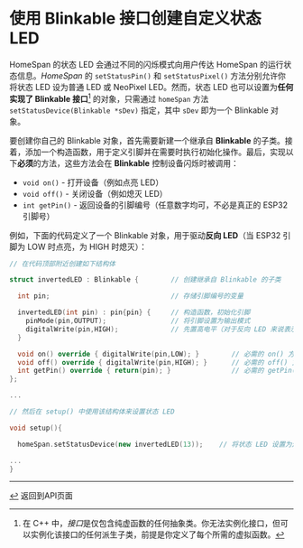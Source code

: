 <!--   原文时间：2023.7.3,校对时间：2025.8.12  -->

# 使用 Blinkable 接口创建自定义状态 LED

HomeSpan 的状态 LED 会通过不同的闪烁模式向用户传达 HomeSpan 的运行状态信息。*HomeSpan* 的 `setStatusPin()` 和 `setStatusPixel()` 方法分别允许你将状态 LED 设为普通 LED 或 NeoPixel LED。然而，状态 LED 也可以设置为**任何实现了 Blinkable 接口**[^1] 的对象，只需通过 `homeSpan` 方法 `setStatusDevice(Blinkable *sDev)` 指定，其中 `sDev` 即为一个 Blinkable 对象。

要创建你自己的 Blinkable 对象，首先需要新建一个继承自 **Blinkable** 的子类。接着，添加一个构造函数，用于定义引脚并在需要时执行初始化操作。最后，实现以下**必须**的方法，这些方法会在 **Blinkable** 控制设备闪烁时被调用：

* `void on()` - 打开设备（例如点亮 LED）
* `void off()` - 关闭设备（例如熄灭 LED）
* `int getPin()` - 返回设备的引脚编号（任意数字均可，不必是真正的 ESP32 引脚号）

例如，下面的代码定义了一个 Blinkable 对象，用于驱动**反向 LED**（当 ESP32 引脚为 LOW 时点亮，为 HIGH 时熄灭）：

```C++
// 在代码顶部附近创建如下结构体

struct invertedLED : Blinkable {        // 创建继承自 Blinkable 的子类

  int pin;                              // 存储引脚编号的变量

  invertedLED(int pin) : pin{pin} {     // 构造函数，初始化引脚
    pinMode(pin,OUTPUT);                // 将引脚设置为输出模式
    digitalWrite(pin,HIGH);             // 先置高电平（对于反向 LED 来说表示熄灭）
  }

  void on() override { digitalWrite(pin,LOW); }        // 必需的 on() 方法-置低电平点亮
  void off() override { digitalWrite(pin,HIGH); }      // 必需的 off() 方法-置高电平熄灭
  int getPin() override { return(pin); }               // 必需的 getPin() 方法-返回引脚编号
};

...

// 然后在 setup() 中使用该结构体来设置状态 LED

void setup(){

  homeSpan.setStatusDevice(new invertedLED(13));    // 将状态 LED 设置为连接在引脚 13 的新 Blinkable 设备

...
}
```

[^1]: 在 C++ 中，*接口*是仅包含纯虚函数的任何抽象类。你无法实例化接口，但可以实例化该接口的任何派生子类，前提是你定义了每个所需的虚拟函数。

---

[↩️](Reference.md) 返回到API页面
